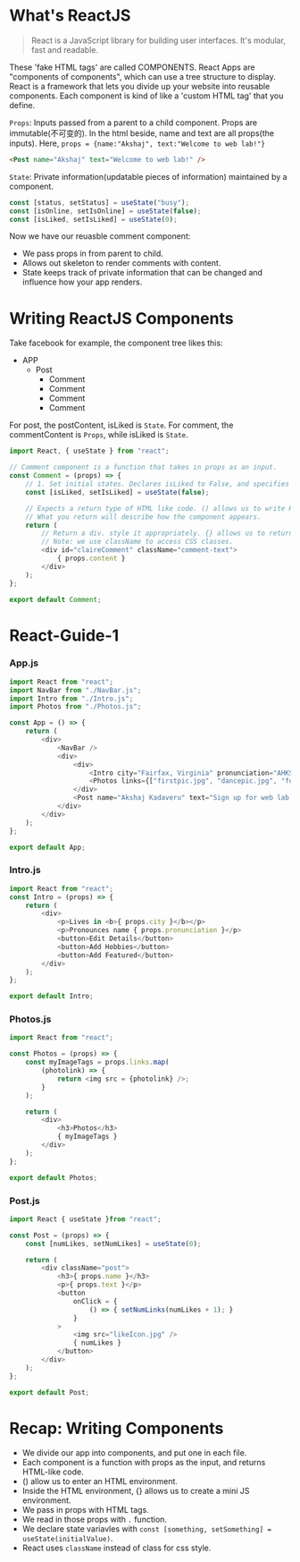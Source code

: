 # What's ReactJS
> React is a JavaScript library for building user interfaces. It's modular, fast and readable.

These 'fake HTML tags' are called COMPONENTS. React Apps are "components of components", which can use a tree structure to display. React is a framework that lets you divide up your website into reusable components. Each component is kind of like a 'custom HTML tag' that you define.

`Props`: Inputs passed from a parent to a child component. Props are immutable(不可变的). In the html beside, name and text are all props(the inputs). Here, `props = {name:"Akshaj", text:"Welcome to web lab!"}`
```html
<Post name="Akshaj" text="Welcome to web lab!" />
```

`State`: Private information(updatable pieces of information) maintained by a component.
```javascript
const [status, setStatus] = useState("busy");
const [isOnline, setIsOnline] = useState(false);
const [isLiked, setIsLiked] = useState(0);
```

Now we have our reuasble comment component:
- We pass props in from parent to child.
- Allows out skeleton to render comments with content.
- State keeps track of private information that can be changed and influence how your app renders.

# Writing ReactJS Components
Take facebook for example, the component tree likes this:
- APP
  - Post
    - Comment
    - Comment
    - Comment
    - Comment

For post, the postContent, isLiked is `State`. For comment, the commentContent is `Props`, while isLiked is `State`.
```javascript
import React, { useState } from "react";

// Comment component is a function that takes in props as an input.
const Comment = (props) => {
    // 1. Set initial states. Declares isLiked to False, and specifies "setIsLiked" as the function to update the state.
    const [isLiked, setIsLiked] = useState(false);

    // Expects a return type of HTML like code. () allows us to write HTML code inside JavaScript.
    // What you return will describe how the component appears.
    return (
        // Return a div. style it appropriately. {} allows us to return to JavaScript inside the HTML environment inside the JavaScript class.
        // Note: we use className to access CSS classes.
        <div id="claireComment" className="comment-text">
            { props.content }
        </div>
    );
};

export default Comment;
```

# React-Guide-1
### App.js
```javascript
import React from "react";
import NavBar from "./NavBar.js";
import Intro from "./Intro.js";
import Photos from "./Photos.js";

const App = () => {
    return (
        <div>
            <NavBar />
            <div>
                <div>
                    <Intro city="Fairfax, Virginia" pronunciation="AHKS-hahj..."/>
                    <Photos links={["firstpic.jpg", "dancepic.jpg", "funnypic.jpg"]}/>
                </div>
                <Post name="Akshaj Kadaveru" text="Sign up for web lab!"/>
            </div>
        </div>
    );
};

export default App;
```

### Intro.js
```javascript
import React from "react";
const Intro = (props) => {
    return (
        <div>
            <p>Lives in <b>{ props.city }</b></p>
            <p>Pronounces name { props.pronunciation }</p>
            <button>Edit Details</button>
            <button>Add Hobbies</button>
            <button>Add Featured</button>
        </div>
    );
};

export default Intro;
```

### Photos.js
```javascript
import React from "react";

const Photos = (props) => {
    const myImageTags = props.links.map(
        (photolink) => {
            return <img src = {photolink} />;
        }
    );

    return (
        <div>
            <h3>Photos</h3>
            { myImageTags }
        </div>
    );
};

export default Photos;
```

### Post.js
```javascript
import React { useState }from "react";

const Post = (props) => {
    const [numLikes, setNumLikes] = useState(0);

    return (
        <div className="post">
            <h3>{ props.name }</h3>
            <p>{ props.text }</p>
            <button 
                onClick = {
                    () => { setNumLinks(numLikes + 1); }
                }
            >
                <img src="likeIcon.jpg" />
                { numLikes }
            </button>
        </div>
    );
};

export default Post;
```

# Recap: Writing Components
- We divide our app into components, and put one in each file.
- Each component is a function with props as the input, and returns HTML-like code.
- () allow us to enter an HTML environment.
- Inside the HTML environment, {} allows us to create a mini JS environment.
- We pass in props with HTML tags.
- We read in those props with `.` function.
- We declare state variavles with `const [something, setSomething] = useState(initialValue)`.
- React uses `className` instead of class for css style.